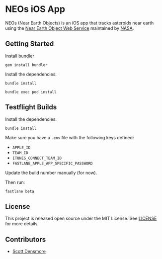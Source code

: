 # NEOs iOS App

NEOs (Near Earth Objects) is an iOS app that tracks asteroids near earth using the [Near Earth Object Web Service](https://api.nasa.gov/api.html#NeoWS) maintained by [NASA](https://api.nasa.gov/index.html).

## Getting Started

Install bundler

```/sh
gem install bundler
```

Install the dependencies:

```/sh
bundle install
```

```/sh
bundle exec pod install
```

## Testflight Builds

Install the dependencies:

```/sh
bundle install
```

Make sure you have a `.env` file with the following keys defined:

- `APPLE_ID`
- `TEAM_ID`
- `ITUNES_CONNECT_TEAM_ID`
- `FASTLANE_APPLE_APP_SPECIFIC_PASSWORD`

Update the build number manually (for now).

Then run:

```/sh
fastlane beta
```

## License

This project is released open source under the MIT License. See [LICENSE](https://raw.githubusercontent.com/5calls/ios/master/LICENSE) for more details.

## Contributors

- [Scott Densmore](https://github.com/scottdensmore)

